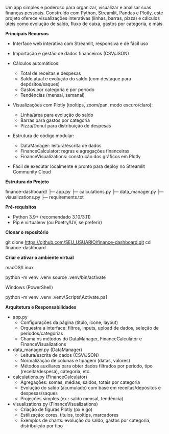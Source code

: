 Um app simples e poderoso para organizar, visualizar e analisar suas finanças pessoais. Construído com Python, Streamlit, Pandas e Plotly, este projeto oferece visualizações interativas (linhas, barras, pizza) e cálculos úteis como evolução de saldo, fluxo de caixa, gastos por categoria, e mais.

**Principais Recursos**

* Interface web interativa com Streamlit, responsiva e de fácil uso
* Importação e gestão de dados financeiros (CSV/JSON)
* Cálculos automáticos:

  * Total de receitas e despesas
  * Saldo atual e evolução do saldo (com destaque para depósitos/saques)
  * Gastos por categoria e por período
  * Tendências (mensal, semanal)
* Visualizações com Plotly (tooltips, zoom/pan, modo escuro/claro):

  * Linha/área para evolução do saldo
  * Barras para gastos por categoria
  * Pizza/Donut para distribuição de despesas
* Estrutura de código modular:

  * DataManager: leitura/escrita de dados
  * FinanceCalculator: regras e agregações financeiras
  * FinanceVisualizations: construção dos gráficos em Plotly
* Fácil de executar localmente e pronto para deploy no Streamlit Community Cloud

**Estrutura do Projeto**

finance-dashboard/
├─ app.py
├─ calculations.py
├─ data_manager.py
├─ visualizations.py
├─ requirements.txt

**Pré-requisitos**

* Python 3.9+ (recomendado 3.10/3.11)
* Pip e virtualenv (ou Poetry/UV, se preferir)

**Clonar o repositório**

git clone https://github.com/SEU_USUARIO/finance-dashboard.git
cd finance-dashboard

**Criar e ativar o ambiente virtual**

macOS/Linux

python -m venv .venv
source .venv/bin/activate

Windows (PowerShell)

python -m venv .venv
.venv\Scripts\Activate.ps1

**Arquitetura e Responsabilidades**

* app.py
  * Configurações da página (título, ícone, layout)
  * Orquestra a interface: filtros, inputs, upload de dados, seleção de períodos/categorias
  * Chama os métodos do DataManager, FinanceCalculator e FinanceVisualizations
* data_manager.py (DataManager)
  * Leitura/escrita de dados (CSV/JSON)
  * Normalização de colunas e tipagem (datas, valores)
  * Métodos auxiliares para obter dados filtrados por período, tipo (receita/despesa), categoria, etc.
* calculations.py (FinanceCalculator)
  * Agregações: somas, médias, saldos, totais por categoria
  * Evolução do saldo (acumulado) com base em receitas/depósitos e despesas/saques
  * Projeções simples (ex.: saldo mensal, tendência)
* visualizations.py (FinanceVisualizations)
  * Criação de figuras Plotly (px e go)
  * Estilização: cores, títulos, tooltips, marcadores
  * Exemplos de charts: evolução do saldo, gastos por categoria, distribuição por tipo
